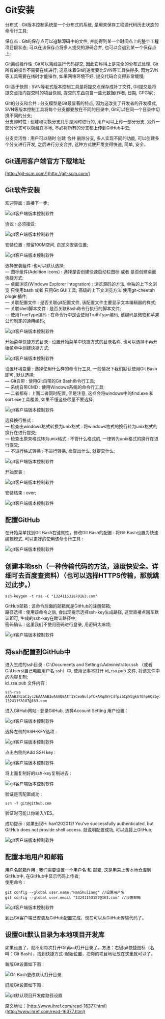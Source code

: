# Git安装

分布式 : Git版本控制系统是一个分布式的系统, 是用来保存工程源代码历史状态的命令行工具;

保存点 : Git的保存点可以追踪源码中的文件, 并能得到某一个时间点上的整个工程项目额状态; 可以在该保存点将多人提交的源码合并, 也可以会退到某一个保存点上;

Git离线操作性 :Git可以离线进行代码提交, 因此它称得上是完全的分布式处理, Git所有的操作不需要在线进行; 这意味着Git的速度要比SVN等工具快得多, 因为SVN等工具需要在线时才能操作, 如果网络环境不好, 提交代码会变得非常缓慢;

Git基于快照 : SVN等老式版本控制工具是将提交点保存成补丁文件, Git提交是将提交点指向提交时的项目快照, 提交的东西包含一些元数据\(作者, 日期, GPG等\);

Git的分支和合并 : 分支模型是Git最显著的特点, 因为这改变了开发者的开发模式, SVN等版本控制工具将每个分支都要放在不同的目录中, Git可以在同一个目录中切换不同的分支;  
分支即时性 : 创建和切换分支几乎是同时进行的, 用户可以上传一部分分支, 另外一部分分支可以隐藏在本地, 不必将所有的分支都上传到GitHub中去;

分支灵活性 : 用户可以随时 创建 合并 删除分支, 多人实现不同的功能, 可以创建多个分支进行开发, 之后进行分支合并, 这种方式使开发变得快速, 简单, 安全。

## Git通用客户端官方下载地址

[http://git-scm.com/](http://git-scm.com/)

## Git软件安装

欢迎界面 : 直接下一步;

![](http://www.ihref.com/wp-content/uploads/2014/08/git%E5%AE%A2%E6%88%B7%E7%AB%AF%E7%89%88%E6%9C%AC%E6%8E%A7%E5%88%B6%E8%BD%AF%E4%BB%B61.png "git客户端版本控制软件")

协议 : 必须接受;

![](http://www.ihref.com/wp-content/uploads/2014/08/git%E5%AE%A2%E6%88%B7%E7%AB%AF%E7%89%88%E6%9C%AC%E6%8E%A7%E5%88%B6%E8%BD%AF%E4%BB%B62.png "git客户端版本控制软件")

安装位置 : 预留100M空间, 自定义安装位置;

![](http://www.ihref.com/wp-content/uploads/2014/08/git%E5%AE%A2%E6%88%B7%E7%AB%AF%E7%89%88%E6%9C%AC%E6%8E%A7%E5%88%B6%E8%BD%AF%E4%BB%B63.png "git客户端版本控制软件")

选择安装组件 :也可以默认选择;  
— 图标组件\(Addition icons\) : 选择是否创建快速启动栏图标 或者 是否创建桌面快捷方式;  
— 桌面浏览\(Windows Explorer integration\) : 浏览源码的方法, 单独的上下文浏览 只使用bash 或者 只用Git GUI工具; 高级的上下文浏览方法 使用git-cheetah plugin插件;  
— 关联配置文件 : 是否关联git配置文件, 该配置文件主要显示文本编辑器的样式;  
— 关联shell脚本文件 : 是否关联Bash命令行执行的脚本文件;  
— 使用TrueType编码 : 在命令行中是否使用TruthType编码, 该编码是微软和苹果公司制定的通用编码;

![](http://www.ihref.com/wp-content/uploads/2014/08/git%E5%AE%A2%E6%88%B7%E7%AB%AF%E7%89%88%E6%9C%AC%E6%8E%A7%E5%88%B6%E8%BD%AF%E4%BB%B64.png "git客户端版本控制软件")

开始菜单快捷方式目录 : 设置开始菜单中快捷方式的目录名称, 也可以选择不再开始菜单中创建快捷方式;

![](http://www.ihref.com/wp-content/uploads/2014/08/git%E5%AE%A2%E6%88%B7%E7%AB%AF%E7%89%88%E6%9C%AC%E6%8E%A7%E5%88%B6%E8%BD%AF%E4%BB%B65.png "git客户端版本控制软件")

设置环境变量 : 选择使用什么样的命令行工具, 一般情况下我们默认使用Git Bash即可, 默认选择;  
— Git自带 : 使用Git自带的Git Bash命令行工具;  
— 系统自带CMD : 使用Windows系统的命令行工具;  
— 二者都有 : 上面二者同时配置, 但是注意, 这样会将windows中的find.exe 和 sort.exe工具覆盖, 如果不懂这些尽量不要选择;

![](http://www.ihref.com/wp-content/uploads/2014/08/git%E5%AE%A2%E6%88%B7%E7%AB%AF%E7%89%88%E6%9C%AC%E6%8E%A7%E5%88%B6%E8%BD%AF%E4%BB%B66.png "git客户端版本控制软件")

选择换行格式 :  
— 检查出windows格式转换为unix格式 : 将windows格式的换行转为unix格式的换行在进行提交;  
— 检查出原来格式转为unix格式 : 不管什么格式的, 一律转为unix格式的换行在进行提交;  
— 不进行格式转换 : 不进行转换, 检查出什么, 就提交什么;

![](http://www.ihref.com/wp-content/uploads/2014/08/git%E5%AE%A2%E6%88%B7%E7%AB%AF%E7%89%88%E6%9C%AC%E6%8E%A7%E5%88%B6%E8%BD%AF%E4%BB%B67.png "git客户端版本控制软件")

开始安装 :

![](http://www.ihref.com/wp-content/uploads/2014/08/git%E5%AE%A2%E6%88%B7%E7%AB%AF%E7%89%88%E6%9C%AC%E6%8E%A7%E5%88%B6%E8%BD%AF%E4%BB%B68.png "git客户端版本控制软件")

安装结束 : over;

![](http://www.ihref.com/wp-content/uploads/2014/08/git%E5%AE%A2%E6%88%B7%E7%AB%AF%E7%89%88%E6%9C%AC%E6%8E%A7%E5%88%B6%E8%BD%AF%E4%BB%B69.png "git客户端版本控制软件")

## 配置GitHub

在开始菜单找到Git Bash右键属性，修改Git Bash的配置 : 将Git Bash设置为快速编辑模式, 可以更好的使用该命令行工具 :

![](http://www.ihref.com/wp-content/uploads/2014/08/git%E5%AE%A2%E6%88%B7%E7%AB%AF%E7%89%88%E6%9C%AC%E6%8E%A7%E5%88%B6%E8%BD%AF%E4%BB%B610.png "git客户端版本控制软件")

## 创建本地ssh（一种传输代码的方法，速度快安全。详细可去百度查资料）（也可以选择HTTPS传输，那就跳过此步。）

```
ssh-keygen -t rsa -C "13241153187@163.com"
```

GitHub邮箱 : 该命令后面的邮箱就是GitHub的注册邮箱;  
路径选择 : 使用该命令之后, 会出现提示选择ssh-key生成路径, 这里直接点回车默认即可, 生成的ssh-key在默认路径中;  
密码确认 : 这里我们不使用密码进行登录, 用密码太麻烦;

![](http://www.ihref.com/wp-content/uploads/2014/08/git%E5%AE%A2%E6%88%B7%E7%AB%AF%E7%89%88%E6%9C%AC%E6%8E%A7%E5%88%B6%E8%BD%AF%E4%BB%B611.png "git客户端版本控制软件")

## 将ssh配置到GitHub中

进入生成的ssh目录 : C:\Documents and Settings\Administrator.ssh （或者 C:\Users\自己电脑用户名.ssh）中, 使用记事本打开 id\_rsa.pub 文件, 将该文件中的内容复制;  
id\_rsa.pub 文件内容 :

```
ssh-rsa AAAAB3NzaC1yc2EAAAABIwAAAQEAtT1YCeaNulpfC+ARqAWrCdfpi6CpW3gkGT0hp6Q8by7NnEfy4dah9CwSrNbWJH5eS4tiqckE+bdbSVNvAboFD1MtGZjtzE4GDweG/6J/SDYV/ADFN/RLWGb+5rQ8wMCjc/fODgLJDFxk1Fwk/TTqTcbtLab1toLcts3zGIW5DstA3RQ0CCX/sPew5m7vh7DcKXluj2TBd9hw== 13241153187@163.com
```

进入GitHub网站 : 登录GitHub, 选择Account Setting 用户设置：

![](http://www.ihref.com/wp-content/uploads/2014/08/git%E5%AE%A2%E6%88%B7%E7%AB%AF%E7%89%88%E6%9C%AC%E6%8E%A7%E5%88%B6%E8%BD%AF%E4%BB%B612.png "git客户端版本控制软件")

选择左侧的SSH-KEY选项 :

![](http://www.ihref.com/wp-content/uploads/2014/08/git%E5%AE%A2%E6%88%B7%E7%AB%AF%E7%89%88%E6%9C%AC%E6%8E%A7%E5%88%B6%E8%BD%AF%E4%BB%B613.png "git客户端版本控制软件")

点击右侧的Add SSH key :

![](http://www.ihref.com/wp-content/uploads/2014/08/git%E5%AE%A2%E6%88%B7%E7%AB%AF%E7%89%88%E6%9C%AC%E6%8E%A7%E5%88%B6%E8%BD%AF%E4%BB%B614.png "git客户端版本控制软件")

将上面复制好的ssh-key复制进去 :

![](http://www.ihref.com/wp-content/uploads/2014/08/git%E5%AE%A2%E6%88%B7%E7%AB%AF%E7%89%88%E6%9C%AC%E6%8E%A7%E5%88%B6%E8%BD%AF%E4%BB%B615.png "git客户端版本控制软件")

验证是否配置成功 :

```
ssh -T git@github.com
```

验证时可能让你输入YES。

成功提示 : 如果出现Hi han1202012! You’ve successfully authenticated, but GitHub does not provide shell access. 就说明配置成功, 可以连接上GitHub;

![](http://www.ihref.com/wp-content/uploads/2014/08/git%E5%AE%A2%E6%88%B7%E7%AB%AF%E7%89%88%E6%9C%AC%E6%8E%A7%E5%88%B6%E8%BD%AF%E4%BB%B616.png "git客户端版本控制软件")

## 配置本地用户和邮箱

用户名邮箱作用 : 我们需要设置一个用户名 和 邮箱, 这是用来上传本地仓库到GitHub中, 在GitHub中显示代码上传者;  
使用命令 :

```
git config --global user.name "HanShuliang" //设置用户名 
git config --global user.email "13241153187@163.com" //设置邮箱
```

![](http://www.ihref.com/wp-content/uploads/2014/08/git%E5%AE%A2%E6%88%B7%E7%AB%AF%E7%89%88%E6%9C%AC%E6%8E%A7%E5%88%B6%E8%BD%AF%E4%BB%B617.png "git客户端版本控制软件")

到此Git客户端已安装及GitHub配置完成，现在可以从GitHub传输代码了。

## 设置Git默认目录为本地项目开发库

如果设置了，就不用每次打开Git再cd打开目录了。方法：右键git快捷图标（名叫：Git Bash），找到快捷方式-起始位置，把你的项目地址放在这里就可以了。

新版Git设置如下图：

![](http://www.ihref.com/wp-content/uploads/2014/08/Git-Bash%E6%9B%B4%E6%94%B9%E9%BB%98%E8%AE%A4%E6%89%93%E5%BC%80%E7%9B%AE%E5%BD%95.jpg "Git Bash更改默认打开目录")

旧版Git设置如下图：

![](http://www.ihref.com/wp-content/uploads/2014/08/git%E9%BB%98%E8%AE%A4%E9%A1%B9%E7%9B%AE%E5%BC%80%E5%8F%91%E5%BA%93%E8%B7%AF%E5%BE%84%E8%AE%BE%E7%BD%AE.jpg "git默认项目开发库路径设置")



原文地址：[http://www.ihref.com/read-16377.html](http://www.ihref.com/read-16377.html)

